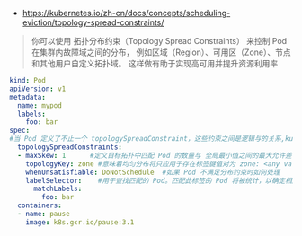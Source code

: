 * https://kubernetes.io/zh-cn/docs/concepts/scheduling-eviction/topology-spread-constraints/
>你可以使用 拓扑分布约束（Topology Spread Constraints） 来控制 Pod 在集群内故障域之间的分布， 例如区域（Region）、可用区（Zone）、节点和其他用户自定义拓扑域。 这样做有助于实现高可用并提升资源利用率
```yml
kind: Pod
apiVersion: v1
metadata:
  name: mypod
  labels:
    foo: bar
spec:
#当 Pod 定义了不止一个 topologySpreadConstraint，这些约束之间是逻辑与的关系,kube-scheduler 会为新的 Pod 寻找一个能够满足所有约束的节点
  topologySpreadConstraints:   
  - maxSkew: 1      #定义目标拓扑中匹配 Pod 的数量与 全局最小值之间的最大允许差值(例如，如果你有 3 个可用区，分别有 2、4 和 5 个匹配的 Pod，则全局最小值为 2， 而 maxSkew 相对于该数字进行比较)
    topologyKey: zone #意味着均匀分布将只应用于存在标签键值对为 zone: <any value> 的节点 （没有 zone 标签的节点将被跳过）。如果调度器找不到一种方式来满足此约束， 则 whenUnsatisfiable: DoNotSchedule 字段告诉该调度器将新来的 Pod 保持在 pending 状态。
    whenUnsatisfiable: DoNotSchedule  #如果 Pod 不满足分布约束时如何处理
    labelSelector:    #用于查找匹配的 Pod。匹配此标签的 Pod 将被统计，以确定相应拓扑域中 Pod 的数量
      matchLabels:
        foo: bar
  containers:
  - name: pause
    image: k8s.gcr.io/pause:3.1
```
